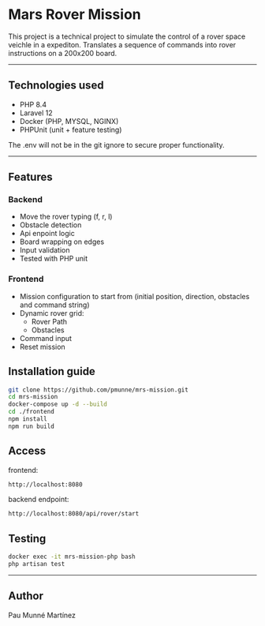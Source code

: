 # Mars Rover Mission

This project is a technical project to simulate the control of a rover space veichle in a expediton.
Translates a sequence of commands into rover instructions on a 200x200 board. 

---

## Technologies used

- PHP 8.4
- Laravel 12
- Docker (PHP, MYSQL, NGINX)
- PHPUnit (unit + feature testing)

The .env will not be in the git ignore to secure proper functionality. 

---

## Features 

### Backend
- Move the rover typing (f, r, l)
- Obstacle detection
- Api enpoint logic
- Board wrapping on edges
- Input validation
- Tested with PHP unit

### Frontend
- Mission configuration to start from (initial position, direction, obstacles and command string)
- Dynamic rover grid: 
    - Rover Path
    - Obstacles 
- Command input
- Reset mission


## Installation guide

```bash 
git clone https://github.com/pmunne/mrs-mission.git
cd mrs-mission
docker-compose up -d --build
cd ./frontend
npm install
npm run build
```

## Access
frontend:
```bash 
http://localhost:8080
```
backend endpoint:
```bash 
http://localhost:8080/api/rover/start
```

## Testing
```bash
docker exec -it mrs-mission-php bash
php artisan test 
```



---

## Author 
Pau Munné Martínez 